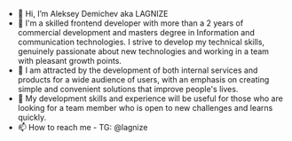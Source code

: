 - 👋 Hi, I’m Aleksey Demichev aka LAGNIZE
- 👀 I'm a skilled frontend developer with more than a 2 years of commercial development and masters degree in Information and communication technologies. I strive to develop my technical skills, genuinely passionate about new technologies and working in a team with pleasant growth points.
- 💞️ I am attracted by the development of both internal services and products for a wide audience of users, with an emphasis on creating simple and convenient solutions that improve people's lives. 
- 🌱 My development skills and experience will be useful for those who are looking for a team member who is open to new challenges and learns quickly.
- 📫 How to reach me - TG: @lagnize

<!---
LAGNIZE/LAGNIZE is a ✨ special ✨ repository because its `README.md` (this file) appears on your GitHub profile.
You can click the Preview link to take a look at your changes.
--->
